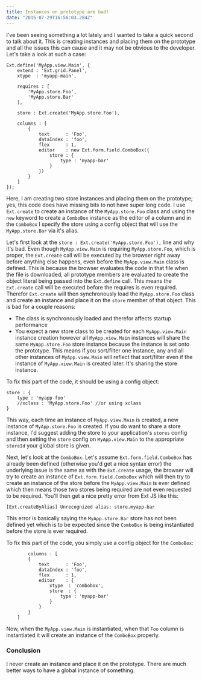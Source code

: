 ```yaml
---
title: Instances on prototype are bad!
date: "2015-07-29T16:56:03.284Z"
---
```


I've been seeing something a lot lately and I wanted to take a quick second to talk about it. This is creating instances and placing them on the prototype and all the issues this can cause and it may not be obvious to the developer. Let's take a look at such a case:

    Ext.define('MyApp.view.Main', {
        extend : 'Ext.grid.Panel',
        xtype  : 'myapp-main',

        requires : [
            'MyApp.store.Foo',
            'MyApp.store.Bar'
        ],

        store : Ext.create('MyApp.store.Foo'),

        columns : [
            {
                text      : 'Foo',
                dataIndex : 'foo',
                flex      : 1,
                editor    : new Ext.form.field.ComboBox({
                    store : {
                        type : 'myapp-bar'
                    }
                })
            }
        ]
    });

Here, I am creating two store instances and placing them on the prototype; yes, this code does have missing bits to not have super long code. I use `Ext.create` to create an instance of the `MyApp.store.Foo` class and using the `new` keyword to create a `ComboBox` instance as the editor of a column and in the `ComboBox` I specify the store using a config object that will use the `MyApp.store.Bar` via it's alias.

Let's first look at the `store : Ext.create('MyApp.store.Foo'),` line and why it's bad. Even though `MyApp.view.Main` is requiring `MyApp.store.Foo`, which is proper, the `Ext.create` call will be executed by the browser right away before anything else happens, even before the `MyApp.view.Main` class is defined. This is because the browser evaluates the code in that file when the file is downloaded, all prototype members are evaluated to create the object literal being passed into the `Ext.define` call. This means the `Ext.create` call will be executed before the requires is even required. Therefor `Ext.create` will then synchronously load the `MyApp.store.Foo` class and create an instance and place it on the `store` member of that object. This is bad for a couple reasons:

 - The class is synchronously loaded and therefor affects startup performance
 - You expect a new store class to be created for each `MyApp.view.Main` instance creation however all `MyApp.view.Main` instances will share the same `MyApp.store.Foo` store instance because the instance is set onto the prototype. This means if you sort/filter one instance, any and all other instances of `MyApp.view.Main` will reflect that sort/filter even if the instance of `MyApp.view.Main` is created later. It's sharing the store instance.

To fix this part of the code, it should be using a config object:

    store : {
        type : 'myapp-foo'
        //xclass : 'MyApp.store.Foo' //or using xclass
    }

This way, each time an instance of `MyApp.view.Main` is created, a new instance of `MyApp.store.Foo` is created. If you do want to share a store instance, I'd suggest adding the store to your application's `stores` config and then setting the `store` config on `MyApp.view.Main` to the appropriate `storeId` your global store is given.

Next, let's look at the `ComboBox`. Let's assume `Ext.form.field.ComboBox` has already been defined (otherwise you'd get a nice syntax error) the underlying issue is the same as with the `Ext.create` usage, the browser will try to create an instance of `Ext.form.field.ComboBox` which will then try to create an instance of the store before the `MyApp.view.Main` is ever defined which then means those two stores being required are not even requested to be required. You'll then get a nice pretty error from Ext JS like this:

    [Ext.createByAlias] Unrecognized alias: store.myapp-bar

This error is basically saying the `MyApp.store.Bar` store has not been defined yet which is to be expected since the `ComboBox` is being instantiated before the store is ever required.

To fix this part of the code, you simply use a config object for the `ComboBox`:

            columns : [
            {
                text      : 'Foo',
                dataIndex : 'foo',
                flex      : 1,
                editor    : {
                    xtype  : 'combobox',
                    store  : {
                        type : 'myapp-bar'
                    }
                }
            }
        ]

Now, when the `MyApp.view.Main` is instantiated, when that `Foo` column is instantiated it will create an instance of the `ComboBox` properly.

### Conclusion

I never create an instance and place it on the prototype. There are much better ways to have a global instance of something.

